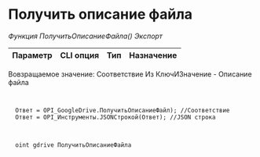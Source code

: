 ﻿---
sidebar_position: 10
---

# Получить описание файла 



*Функция ПолучитьОписаниеФайла() Экспорт*

  | Параметр | CLI опция | Тип | Назначение |
  |-|-|-|-|

  
  Вовзращаемое значение:   Соответствие Из КлючИЗначение - Описание файла

```bsl title="Пример кода"
	

  Ответ = OPI_GoogleDrive.ПолучитьОписаниеФайл); //Соответствие
  Ответ = OPI_Инструменты.JSONСтрокой(Ответ); //JSON строка
	
```

```sh title="Пример команд CLI"
    
  oint gdrive ПолучитьОписаниеФайла

```


```json title="Результат"



```
